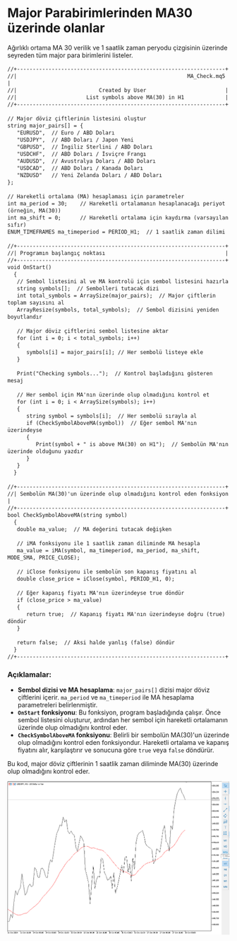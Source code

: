 # Major Parabirimlerinden MA30 üzerinde olanlar

Ağırlıklı ortama MA 30 verilik ve 1 saatlik zaman peryodu çizgisinin üzerinde seyreden tüm major para birimlerini listeler.

```mql5
//+------------------------------------------------------------------+
//|                                                      MA_Check.mq5 |
//|                          Created by User                         |
//|                      List symbols above MA(30) in H1             |
//+------------------------------------------------------------------+

// Major döviz çiftlerinin listesini oluştur
string major_pairs[] = {
   "EURUSD",  // Euro / ABD Doları
   "USDJPY",  // ABD Doları / Japon Yeni
   "GBPUSD",  // İngiliz Sterlini / ABD Doları
   "USDCHF",  // ABD Doları / İsviçre Frangı
   "AUDUSD",  // Avustralya Doları / ABD Doları
   "USDCAD",  // ABD Doları / Kanada Doları
   "NZDUSD"   // Yeni Zelanda Doları / ABD Doları
};

// Hareketli ortalama (MA) hesaplaması için parametreler
int ma_period = 30;    // Hareketli ortalamanın hesaplanacağı periyot (örneğin, MA(30))
int ma_shift = 0;      // Hareketli ortalama için kaydırma (varsayılan sıfır)
ENUM_TIMEFRAMES ma_timeperiod = PERIOD_H1;  // 1 saatlik zaman dilimi

//+------------------------------------------------------------------+
//| Programın başlangıç noktası                                      |
//+------------------------------------------------------------------+
void OnStart()
  {
   // Sembol listesini al ve MA kontrolü için sembol listesini hazırla
   string symbols[];  // Sembolleri tutacak dizi
   int total_symbols = ArraySize(major_pairs);  // Major çiftlerin toplam sayısını al
   ArrayResize(symbols, total_symbols);  // Sembol dizisini yeniden boyutlandır

   // Major döviz çiftlerini sembol listesine aktar
   for (int i = 0; i < total_symbols; i++)
   {
      symbols[i] = major_pairs[i]; // Her sembolü listeye ekle
   }

   Print("Checking symbols...");  // Kontrol başladığını gösteren mesaj

   // Her sembol için MA'nın üzerinde olup olmadığını kontrol et
   for (int i = 0; i < ArraySize(symbols); i++)
   {
      string symbol = symbols[i];  // Her sembolü sırayla al
      if (CheckSymbolAboveMA(symbol))  // Eğer sembol MA'nın üzerindeyse
      {
         Print(symbol + " is above MA(30) on H1");  // Sembolün MA'nın üzerinde olduğunu yazdır
      }
   }
  }

//+------------------------------------------------------------------+
//| Sembolün MA(30)'un üzerinde olup olmadığını kontrol eden fonksiyon |
//+------------------------------------------------------------------+
bool CheckSymbolAboveMA(string symbol)
  {
   double ma_value;  // MA değerini tutacak değişken

   // iMA fonksiyonu ile 1 saatlik zaman diliminde MA hesapla
   ma_value = iMA(symbol, ma_timeperiod, ma_period, ma_shift, MODE_SMA, PRICE_CLOSE);
   
   // iClose fonksiyonu ile sembolün son kapanış fiyatını al
   double close_price = iClose(symbol, PERIOD_H1, 0);

   // Eğer kapanış fiyatı MA'nın üzerindeyse true döndür
   if (close_price > ma_value)
   {
      return true;  // Kapanış fiyatı MA'nın üzerindeyse doğru (true) döndür
   }

   return false;  // Aksi halde yanlış (false) döndür
  }
//+------------------------------------------------------------------+
```

### Açıklamalar:
- **Sembol dizisi ve MA hesaplama**: `major_pairs[]` dizisi major döviz çiftlerini içerir. `ma_period` ve `ma_timeperiod` ile MA hesaplama parametreleri belirlenmiştir.
- **`OnStart` fonksiyonu**: Bu fonksiyon, program başladığında çalışır. Önce sembol listesini oluşturur, ardından her sembol için hareketli ortalamanın üzerinde olup olmadığını kontrol eder.
- **`CheckSymbolAboveMA` fonksiyonu**: Belirli bir sembolün MA(30)'un üzerinde olup olmadığını kontrol eden fonksiyondur. Hareketli ortalama ve kapanış fiyatını alır, karşılaştırır ve sonucuna göre `true` veya `false` döndürür.

Bu kod, major döviz çiftlerinin 1 saatlik zaman diliminde MA(30) üzerinde olup olmadığını kontrol eder.

![alt text](ma-check_above.png)